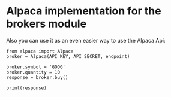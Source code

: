 # Alpaca implementation for the brokers module

Also you can use it as an even easier way to use the Alpaca Api:

```
from alpaca import Alpaca
broker = Alpaca(API_KEY, API_SECRET, endpoint)

broker.symbol = 'GOOG'
broker.quantity = 10
response = broker.buy()

print(response)
```
